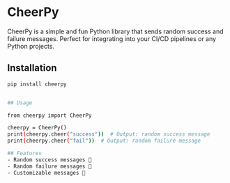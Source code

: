 # CheerPy

CheerPy is a simple and fun Python library that sends random success and failure messages. Perfect for integrating into your CI/CD pipelines or any Python projects.

## Installation

```bash
pip install cheerpy


## Usage

from cheerpy import CheerPy

cheerpy = CheerPy()
print(cheerpy.cheer("success"))  # Output: random success message
print(cheerpy.cheer("fail"))  # Output: random failure message

## Features
- Random success messages 🎉
- Random failure messages 💪
- Customizable messages 🚀
